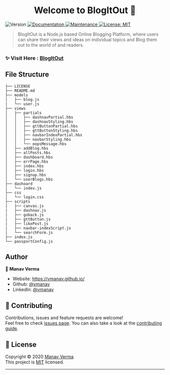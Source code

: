 <h1 align="center">Welcome to BlogItOut 👋</h1>
<p>
  <img alt="Version" src="https://img.shields.io/badge/version-1.0.0-blue.svg?cacheSeconds=2592000" />
  <a href="https://github.com/vmanav/BlogItOut-extened#readme" target="_blank">
    <img alt="Documentation" src="https://img.shields.io/badge/documentation-yes-brightgreen.svg" />
  </a>
  <a href="https://github.com/vmanav/BlogItOut-extened/graphs/commit-activity" target="_blank">
    <img alt="Maintenance" src="https://img.shields.io/badge/Maintained%3F-yes-green.svg" />
  </a>
  <a href="https://github.com/vmanav/BlogItOut-extened/blob/master/LICENSE" target="_blank">
    <img alt="License: MIT" src="https://img.shields.io/github/license/vmanav/BlogItOut-extened" />
  </a>
</p>

> BlogItOut is a Node.js based Online Blogging Platform, where users can share their views and ideas on individual topics 	and Blog them out to the world of and readers.


### ✨ Visit Here : [BlogItOut](https://blogitout.herokuapp.com)


## File Structure

```
├── LICENSE
├── README.md
├── models
|	├── blog.js
|	└── user.js
├── views
│   ├── partials
│   │   ├── dashnavPartial.hbs
│   │   ├── dashnavStyling.hbs
│   │   ├── gttButtonPartial.hbs
│   │   ├── gttButtonStyling.hbs
│   │   ├── navbarIndexPartial.hbs
│   │   ├── navbarStyling.hbs
│   │   └── oopsMessage.hbs
│   ├── addBlog.hbs
│   ├── allPosts.hbs
│   ├── dashboard.hbs
│   ├── errPage.hbs
│   ├── index.hbs
│   ├── login.hbs
│   ├── signup.hbs
│   └── userBlogs.hbs
├── dashoard
│   └── index.js
├── css
│   └── login.css
├── scripts
|	├── canvas.js
|	├── dashnav.js
|	├── goback.js
|	├── gttButton.js
|	├── likePost.js
|	├── navbar-indexScript.js
|	└── searchForm.js
├── index.js
└── passportConfig.js
```

## Author

👤 **Manav Verma**

* Website: https://vmanav.github.io/
* Github: [@vmanav](https://github.com/vmanav)
* LinkedIn: [@vmanav](https://www.linkedin.com/in/vmanav)

## 🤝 Contributing

Contributions, issues and feature requests are welcome!<br />Feel free to check [issues page](https://github.com/vmanav/BlogItOut-extened/issues). You can also take a look at the [contributing guide](https://github.com/vmanav/BlogItOut-extened/blob/master/CONTRIBUTING.md).


## 📝 License

Copyright © 2020 [Manav Verma](https://github.com/vmanav).<br />
This project is [MIT](https://github.com/vmanav/BlogItOut-extened/blob/master/LICENSE) licensed.

***